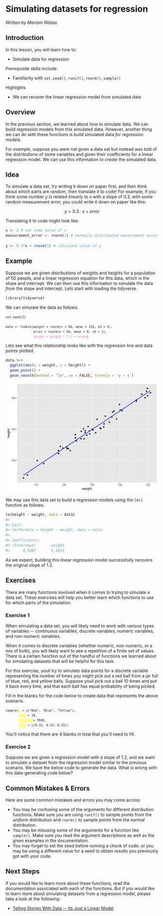 



# Simulating datasets for regression

*Written by Mariam Walaa.*

## Introduction

In this lesson, you will learn how to:

- Simulate data for regression 

Prerequisite skills include:

- Familiarity with `set.seed()`, `runif()`, `rnorm()`, `sample()` 

Highlights

- We can recover the linear regression model from simulated data

## Overview

In the previous section, we learned about how to simulate data. We can build
regression models from this simulated data. However, another thing we can do with these
functions is build simulated data _for_ regression models.

For example, suppose you were not given a data set but instead was told of the
distributions of some variables and given their coefficients for a linear regression
model. We can use this information to _create_ the simulated data.

## Idea

To simulate a data set, try writing it down on paper first, and then
think about which parts are random, then translate it to code! For example, if you think
some number $y$ is related *linearly* to $x$ with a slope of 0.3, with some random
measurement error, you could write it down on paper like this:

$$
y = 0.3\cdot x + error
$$

Translating it to code might look like:


```r
x <- 2 # set some value of x
measurement_error <- rnorm(1) # normally distributed measurement error

y <- 0.3*x + rnorm(1) # calculate value of y
```

## Example

Suppose we are given distributions of weights and heights for a population of 50 people, 
and a linear regression equation for this data, which is the slope and intercept. We can 
then use this information to simulate the data _from_ the slope and intercept. Lets start 
with loading the tidyverse.


```r
library(tidyverse)
```

We can simulate the data as follows.



<pre><code class='language-r'><code>set.seed(2)<br><br>data <- tibble(weight = rnorm(n = 50, mean = 125, sd = 5),<br>&nbsp;&nbsp;&nbsp;&nbsp;&nbsp;&nbsp;&nbsp;&nbsp;&nbsp;&nbsp;&nbsp;&nbsp;&nbsp;&nbsp;&nbsp;error = rnorm(n = 50, mean = 0, sd = 1),<br>&nbsp;&nbsp;&nbsp;&nbsp;&nbsp;&nbsp;&nbsp;&nbsp;&nbsp;&nbsp;&nbsp;&nbsp;&nbsp;&nbsp;&nbsp;<span style='color:hotpink'>height = weight * 1.2 + error</span>)</code></code></pre>

Lets see what this relationship looks like with the regression line and data points plotted.


```r
data %>% 
  ggplot(aes(x = weight, y = height)) +
  geom_point() + 
  geom_smooth(method = "lm", se = FALSE, formula = 'y ~ x')
```

<img src="063-he_was_a_d8er_boi-simulating_datasets_for_regression_files/figure-html/simulating-data-5-1.png" width="672" />

We may use this data set to build a regression models using the `lm()` function as follows.


```r
lm(height ~ weight, data = data)
#> 
#> Call:
#> lm(formula = height ~ weight, data = data)
#> 
#> Coefficients:
#> (Intercept)       weight  
#>      0.9387       1.1915
```

As we expect, building this linear regression model successfully recovers the original
slope of 1.2.

## Exercises

There are many functions involved when it comes to trying to simulate a data set. These
exercises will help you better learn which functions to use for which parts of the
simulation.

### Exercise 1

When simulating a data set, you will likely need to work with various types of variables
-- continuous variables, discrete variables, numeric variables, and non-numeric variables.

When it comes to discrete variables (whether numeric, non-numeric, or a mix of both), you
will likely want to see a repetition of a finite set of values. There is a certain
function out of the handful of functions we learned about for simulating datasets that
will be helpful for this task.

For this exercise, youll try to simulate data points for a discrete variable representing
the number of times you might pick out a red ball from a jar full of blue, red, and yellow
balls. Suppose youll pick out a ball 10 times and put it back every time, and that each
ball has equal probability of being picked.

Fill in the blanks for the code below to create data that represents the above scenario.



<pre><code class='language-r'><code>sample(<span style='background-color:#ffff7f'> </span> = c("Red", "Blue", "Yellow"),<br>&nbsp;&nbsp;&nbsp;&nbsp;&nbsp;&nbsp;&nbsp;<span style='background-color:#ffff7f'> &nbsp;&nbsp;&nbsp;</span> = 10,<br>&nbsp;&nbsp;&nbsp;&nbsp;&nbsp;&nbsp;&nbsp;<span style='background-color:#ffff7f'> &nbsp;&nbsp;&nbsp;&nbsp;&nbsp;&nbsp;&nbsp;</span>= TRUE,<br>&nbsp;&nbsp;&nbsp;&nbsp;&nbsp;&nbsp;&nbsp;<span style='background-color:#ffff7f'> &nbsp;&nbsp;&nbsp;</span> = c(0.33, 0.33, 0.33))</code></code></pre>

You'll notice that there are 4 blanks in total that you'll need to fill.

<!-- ```{r simulate-fill-in-sample-2, echo = FALSE} -->
<!-- quiz(question("What should the first blank be?", -->
<!--               answer("n"), -->
<!--               answer("x", correct = TRUE), -->
<!--               answer("c"), -->
<!--               answer("size"), -->
<!--               answer("replace"), -->
<!--               answer("prob"), -->
<!--               random_answer_order = TRUE, -->
<!--               allow_retry = TRUE), -->
<!--      question("What should the second blank be?", -->
<!--               answer("n"), -->
<!--               answer("x"), -->
<!--               answer("c"), -->
<!--               answer("size", correct = TRUE), -->
<!--               answer("replace"), -->
<!--               answer("prob"), -->
<!--               random_answer_order = TRUE, -->
<!--               allow_retry = TRUE), -->
<!--      question("What should the third blank be?", -->
<!--               answer("n"), -->
<!--               answer("x"), -->
<!--               answer("c"), -->
<!--               answer("size"), -->
<!--               answer("replace", correct = TRUE), -->
<!--               answer("prob"), -->
<!--               random_answer_order = TRUE, -->
<!--               allow_retry = TRUE), -->
<!--      question("What should the fourth blank be?", -->
<!--               answer("n"), -->
<!--               answer("x"), -->
<!--               answer("c"), -->
<!--               answer("size"), -->
<!--               answer("replace"), -->
<!--               answer("prob", correct = TRUE), -->
<!--               random_answer_order = TRUE, -->
<!--               allow_retry = TRUE)) -->
<!-- ``` -->

### Exercise 2

Suppose we are given a regression model with a slope of 1.2, and we want to simulate a 
dataset from the regression model similar to the previous scenario. We have the below code
to generate the data. What is wrong with this data-generating code below?

<!-- ```{r simulate-data-exercise-2, exercise = TRUE, exercise.eval = TRUE} -->
<!-- set.seed(2) -->
<!-- data <- tibble(weight = rnorm(n = 50, mean = 125, sd = 5), -->
<!--                height = rnorm(n = 50, mean = 150, sd = 4)) -->
<!-- ``` -->

<!-- ```{r simulate-data-exercise-2-hint-1} -->
<!-- # It works in the sense that we get meaningful output, but it is not the output we want for this problem -->
<!-- ``` -->
<!-- ```{r simulate-data-exercise-2-hint-2} -->
<!-- # If you are stuck, try looking at the code we used for this above, and determine what's different -->
<!-- ``` -->

<!-- ```{r simulate-data-exercise-2-solution, exercise = FALSE} -->
<!-- set.seed(2) -->
<!-- data <- tibble(weight = rnorm(n = 50, mean = 125, sd = 5), -->
<!--                error = rnorm(n = 50, mean = 0, sd = 1), -->
<!--                height = weight * 1.2 + error) -->
<!-- ``` -->

## Common Mistakes & Errors

Here are some common mistakes and errors you may come across:

- You may be confusing some of the arguments for different distribution functions. Make
sure you are using `runif()` to sample points from the _uniform_ distribution and `rnorm()`
to sample points from the _normal_ distribution.
- You may be misusing some of the arguments for a function like `sample()`. Make sure you
read the argument descriptions as well as the given examples in the documentation.
- You may forget to set the seed before running a chunk of code, or you may be using a
different value for a seed to obtain results you previously got with your code.

## Next Steps

If you would like to learn more about these functions, read the documentation associated
with each of the functions. But if you would like to learn more about simulating datasets
from a regression model, please take a look at the following:

- [Telling Stories With Data -- Its Just a Linear Model](https://www.tellingstorieswithdata.com/its-just-a-linear-model.html#overview)

















